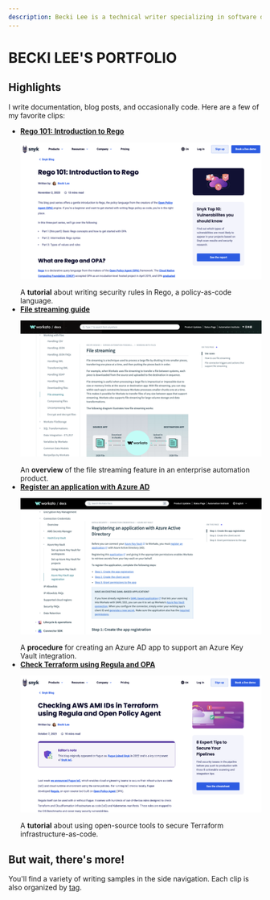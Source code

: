 ```yaml
---
description: Becki Lee is a technical writer specializing in software documentation, blog posts, and occasionally code.
---
```


# BECKI LEE'S PORTFOLIO

## Highlights

I write documentation, blog posts, and occasionally code. Here are a few of my favorite clips:

<div class="grid cards" markdown>

- [**Rego 101: Introduction to Rego**](blog-rego-101.md) <p>[![Rego 101 screenshot](images/thumb-blog-rego-101.png)](blog-rego-101.md)</p>A **tutorial** about writing security rules in Rego, a policy-as-code language.
- [**File streaming guide**](doc-file-streaming.md) <p>[![File streaming screenshot](images/thumb-doc-file-streaming.png)](doc-file-streaming.md)</p>An **overview** of the file streaming feature in an enterprise automation product.
- [**Register an application with Azure AD**](doc-akv-app-registration.md) <p>[![Register an application with Azure AD screenshot](images/thumb-doc-akv-app-registration.png)](doc-akv-app-registration.md)</p>A **procedure** for creating an Azure AD app to support an Azure Key Vault integration.
- [**Check Terraform using Regula and OPA**](blog-check-terraform-with-regula.md) <p>[![Check Terraform using Regula and OPA screenshot](images/thumb-blog-check-terraform-with-regula.png)](blog-check-terraform-with-regula.md)</p>A **tutorial** about using open-source tools to secure Terraform infrastructure-as-code.

</div>

## But wait, there's more!

You'll find a variety of writing samples in the side navigation. Each clip is also organized by [tag](tags.md).